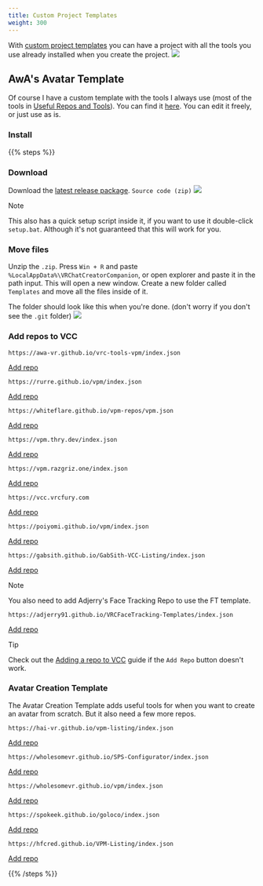 ```yaml
---
title: Custom Project Templates
weight: 300
---
```


With [custom project templates](https://vcc.docs.vrchat.com/guides/using-project-template-repos) you can have a project with all the tools you use already installed when you create the project.
![](/images/docs/unity/vcc/custom-project-templates/preview.png)

## AwA's Avatar Template

Of course I have a custom template with the tools I always use (most of the tools in [Useful Repos and Tools](../useful-repos)). You can find it [here](https://github.com/awa-vr/VCC-templates). You can edit it freely, or just use as is.

### Install

{{% steps %}}

### Download

Download the [latest release package](https://github.com/awa-vr/VCC-templates/releases/latest). `Source code (zip)`
![](/images/docs/unity/vcc/custom-project-templates/step1.png)

> [!NOTE]
> This also has a quick setup script inside it, if you want to use it double-click `setup.bat`.
> Although it's not guaranteed that this will work for you.

### Move files

Unzip the `.zip`. Press `Win + R` and paste `%LocalAppData%\VRChatCreatorCompanion`, or open explorer and paste it in the path input. This will open a new window. Create a new folder called `Templates` and move all the files inside of it.

The folder should look like this when you're done. (don't worry if you don't see the `.git` folder)
![](/images/docs/unity/vcc/custom-project-templates/step2.png)

### Add repos to VCC

`https://awa-vr.github.io/vrc-tools-vpm/index.json`

<a class="button-link" href="vcc://vpm/addRepo?url=https://awa-vr.github.io/vrc-tools-vpm/index.json">Add repo</a>

`https://rurre.github.io/vpm/index.json`

<a class="button-link" href="vcc://vpm/addRepo?url=https://rurre.github.io/vpm/index.json">Add repo</a>

`https://whiteflare.github.io/vpm-repos/vpm.json`

<a class="button-link" href="vcc://vpm/addRepo?url=https://whiteflare.github.io/vpm-repos/vpm.json">Add repo</a>

`https://vpm.thry.dev/index.json`

<a class="button-link" href="vcc://vpm/addRepo?url=https://vpm.thry.dev/index.json">Add repo</a>

`https://vpm.razgriz.one/index.json`

<a class="button-link" href="vcc://vpm/addRepo?url=https://vpm.razgriz.one/index.json">Add repo</a>

`https://vcc.vrcfury.com`

<a class="button-link" href="vcc://vpm/addRepo?url=https://vcc.vrcfury.com">Add repo</a>

`https://poiyomi.github.io/vpm/index.json`

<a class="button-link" href="vcc://vpm/addRepo?url=https://poiyomi.github.io/vpm/index.json">Add repo</a>

`https://gabsith.github.io/GabSith-VCC-Listing/index.json`

<a class="button-link" href="vcc://vpm/addRepo?url=https://gabsith.github.io/GabSith-VCC-Listing/index.json">Add repo</a>

> [!NOTE]
> You also need to add Adjerry's Face Tracking Repo to use the FT template.
>
> `https://adjerry91.github.io/VRCFaceTracking-Templates/index.json`
> 
> <a class="button-link" href="vcc://vpm/addRepo?url=https://adjerry91.github.io/VRCFaceTracking-Templates/index.json">Add repo</a>

> [!TIP]
> Check out the [Adding a repo to VCC](../adding-repo-to-vcc) guide if the `Add Repo` button doesn't work.

### Avatar Creation Template

The Avatar Creation Template adds useful tools for when you want to create an avatar from scratch. But it also need a few more repos.

`https://hai-vr.github.io/vpm-listing/index.json`

<a class="button-link" href="vcc://vpm/addRepo?url=https://hai-vr.github.io/vpm-listing/index.json">Add repo</a>

`https://wholesomevr.github.io/SPS-Configurator/index.json`

<a class="button-link" href="vcc://vpm/addRepo?url=https://wholesomevr.github.io/SPS-Configurator/index.json">Add repo</a>

`https://wholesomevr.github.io/vpm/index.json`

<a class="button-link" href="vcc://vpm/addRepo?url=https://wholesomevr.github.io/vpm/index.json">Add repo</a>

`https://spokeek.github.io/goloco/index.json`

<a class="button-link" href="vcc://vpm/addRepo?url=https://spokeek.github.io/goloco/index.json">Add repo</a>

`https://hfcred.github.io/VPM-Listing/index.json`

<a class="button-link" href="vcc://vpm/addRepo?url=https://hfcred.github.io/VPM-Listing/index.json">Add repo</a>

{{% /steps %}}
